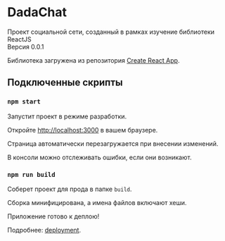 # DadaChat

Проект социальной сети, созданный в рамках изучение библиотеки ReactJS  
Версия 0.0.1

Библиотека загружена из репозитория [Create React App](https://github.com/facebook/create-react-app).

## Подключенные скрипты

### `npm start`

Запустит проект в режиме разработки.

Откройте [http://localhost:3000](http://localhost:3000) в вашем браузере.

Страница автоматически перезагружается при внесении изменений.

В консоли можно отслеживать ошибки, если они возникают.

### `npm run build`

Соберет проект для прода в папке `build`.

Сборка минифицирована, а имена файлов включают хеши.

Приложение готово к деплою!

Подробнее: [deployment](https://facebook.github.io/create-react-app/docs/deployment).
